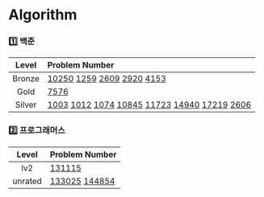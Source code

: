 # Algorithm
### 1️⃣ 백준
| Level | Problem Number |
| :------: | :------ |
| Bronze | [10250](https://github.com/HurDong/Algorithm/tree/main/백준/Bronze/10250. ACM 호텔) [1259](https://github.com/HurDong/Algorithm/tree/main/백준/Bronze/1259. 팰린드롬수) [2609](https://github.com/HurDong/Algorithm/tree/main/백준/Bronze/2609. 최대공약수와 최소공배수) [2920](https://github.com/HurDong/Algorithm/tree/main/백준/Bronze/2920. 음계) [4153](https://github.com/HurDong/Algorithm/tree/main/백준/Bronze/4153. 직각삼각형)  |
| Gold | [7576](https://github.com/HurDong/Algorithm/tree/main/백준/Gold/7576. 토마토)  |
| Silver | [1003](https://github.com/HurDong/Algorithm/tree/main/백준/Silver/1003. 피보나치 함수) [1012](https://github.com/HurDong/Algorithm/tree/main/백준/Silver/1012. 유기농 배추) [1074](https://github.com/HurDong/Algorithm/tree/main/백준/Silver/1074. Z) [10845](https://github.com/HurDong/Algorithm/tree/main/백준/Silver/10845. 큐) [11723](https://github.com/HurDong/Algorithm/tree/main/백준/Silver/11723. 집합) [14940](https://github.com/HurDong/Algorithm/tree/main/백준/Silver/14940. 쉬운 최단거리) [17219](https://github.com/HurDong/Algorithm/tree/main/백준/Silver/17219. 비밀번호 찾기) [2606](https://github.com/HurDong/Algorithm/tree/main/백준/Silver/2606. 바이러스)  |

### 2️⃣ 프로그래머스
| Level | Problem Number |
| :------: | :------ |
| lv2 | [131115](https://github.com/HurDong/Algorithm/tree/main/프로그래머스/lv2/131115. 가격이 제일 비싼 식품의 정보 출력하기)  |
| unrated | [133025](https://github.com/HurDong/Algorithm/tree/main/프로그래머스/unrated/133025. 과일로 만든 아이스크림 고르기) [144854](https://github.com/HurDong/Algorithm/tree/main/프로그래머스/unrated/144854. 조건에 맞는 도서와 저자 리스트 출력하기)  |

